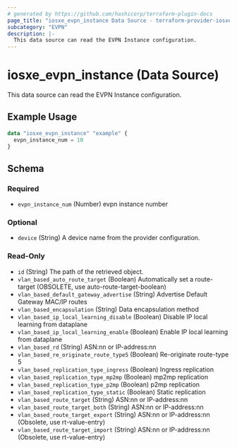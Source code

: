 ```yaml
---
# generated by https://github.com/hashicorp/terraform-plugin-docs
page_title: "iosxe_evpn_instance Data Source - terraform-provider-iosxe"
subcategory: "EVPN"
description: |-
  This data source can read the EVPN Instance configuration.
---
```


# iosxe_evpn_instance (Data Source)

This data source can read the EVPN Instance configuration.

## Example Usage

```terraform
data "iosxe_evpn_instance" "example" {
  evpn_instance_num = 10
}
```

<!-- schema generated by tfplugindocs -->
## Schema

### Required

- `evpn_instance_num` (Number) evpn instance number

### Optional

- `device` (String) A device name from the provider configuration.

### Read-Only

- `id` (String) The path of the retrieved object.
- `vlan_based_auto_route_target` (Boolean) Automatically set a route-target (OBSOLETE, use auto-route-target-boolean)
- `vlan_based_default_gateway_advertise` (String) Advertise Default Gateway MAC/IP routes
- `vlan_based_encapsulation` (String) Data encapsulation method
- `vlan_based_ip_local_learning_disable` (Boolean) Disable IP local learning from dataplane
- `vlan_based_ip_local_learning_enable` (Boolean) Enable IP local learning from dataplane
- `vlan_based_rd` (String) ASN:nn or IP-address:nn
- `vlan_based_re_originate_route_type5` (Boolean) Re-originate route-type 5
- `vlan_based_replication_type_ingress` (Boolean) Ingress replication
- `vlan_based_replication_type_mp2mp` (Boolean) mp2mp replication
- `vlan_based_replication_type_p2mp` (Boolean) p2mp replication
- `vlan_based_replication_type_static` (Boolean) Static replication
- `vlan_based_route_target` (String) ASN:nn or IP-address:nn
- `vlan_based_route_target_both` (String) ASN:nn or IP-address:nn
- `vlan_based_route_target_export` (String) ASN:nn or IP-address:nn (Obsolete, use rt-value-entry)
- `vlan_based_route_target_import` (String) ASN:nn or IP-address:nn (Obsolete, use rt-value-entry)
